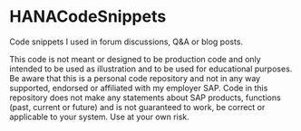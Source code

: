 # HANACodeSnippets
Code snippets I used in forum discussions, Q&amp;A or blog posts.

This code is not meant or designed to be production code and only intended to be used as illustration and to be used for educational purposes.
Be aware that this is a personal code repository and not in any way supported, endorsed or affiliated with my employer SAP. Code in this repository does not make any statements about SAP products, functions (past, current or future) and is not guaranteed to work, be correct or applicable to your system. 
Use at your own risk.
